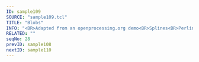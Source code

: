 ```yaml
---
ID: sample109
SOURCE: "sample109.tcl"
TITLE: "Blobs"
INFO: "<BR>Adapted from an openprocessing.org demo<BR>Splines<BR>Perlin noise"
RELATED: ""
seqNo: 28
prevID: sample108
nextID: sample110
---
```

